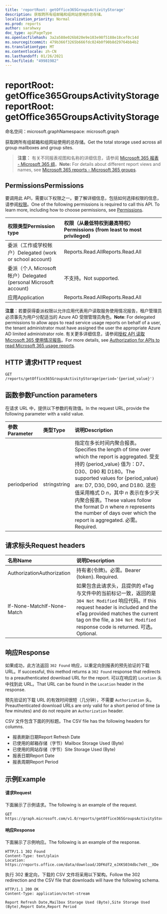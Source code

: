 ```yaml
---
title: 'reportRoot: getOffice365GroupsActivityStorage'
description: 获取跨所有组邮箱和组网站使用的总存储。
localization_priority: Normal
ms.prod: reports
author: sarahwxy
doc_type: apiPageType
ms.openlocfilehash: 3a2a588e026b820e9e103e98f5188e18cef0c14d
ms.sourcegitcommit: 479b366f3265b666fdc024b0f90b8d29764bb4b2
ms.translationtype: MT
ms.contentlocale: zh-CN
ms.lasthandoff: 01/26/2021
ms.locfileid: "49981982"
---
```

# <a name="reportroot-getoffice365groupsactivitystorage"></a><span data-ttu-id="64578-103">reportRoot: getOffice365GroupsActivityStorage</span><span class="sxs-lookup"><span data-stu-id="64578-103">reportRoot: getOffice365GroupsActivityStorage</span></span>

<span data-ttu-id="64578-104">命名空间：microsoft.graph</span><span class="sxs-lookup"><span data-stu-id="64578-104">Namespace: microsoft.graph</span></span>

<span data-ttu-id="64578-105">获取跨所有组邮箱和组网站使用的总存储。</span><span class="sxs-lookup"><span data-stu-id="64578-105">Get the total storage used across all group mailboxes and group sites.</span></span>

> <span data-ttu-id="64578-106">**注意：** 有关不同报表视图和名称的详细信息，请参阅 [Microsoft 365 报表 - Microsoft 365 组](https://support.office.com/client/Office-365-groups-a27f1a99-3557-4f85-9560-a28e3d822a40)。</span><span class="sxs-lookup"><span data-stu-id="64578-106">**Note:** For details about different report views and names, see [Microsoft 365 reports - Microsoft 365 groups](https://support.office.com/client/Office-365-groups-a27f1a99-3557-4f85-9560-a28e3d822a40).</span></span>

## <a name="permissions"></a><span data-ttu-id="64578-107">Permissions</span><span class="sxs-lookup"><span data-stu-id="64578-107">Permissions</span></span>

<span data-ttu-id="64578-p101">要调用此 API，需要以下权限之一。要了解详细信息，包括如何选择权限的信息，请参阅[权限](/graph/permissions-reference)。</span><span class="sxs-lookup"><span data-stu-id="64578-p101">One of the following permissions is required to call this API. To learn more, including how to choose permissions, see [Permissions](/graph/permissions-reference).</span></span>

| <span data-ttu-id="64578-110">权限类型</span><span class="sxs-lookup"><span data-stu-id="64578-110">Permission type</span></span>                        | <span data-ttu-id="64578-111">权限（从最低特权到最高特权）</span><span class="sxs-lookup"><span data-stu-id="64578-111">Permissions (from least to most privileged)</span></span> |
| :------------------------------------- | :--------------------------------------- |
| <span data-ttu-id="64578-112">委派（工作或学校帐户）</span><span class="sxs-lookup"><span data-stu-id="64578-112">Delegated (work or school account)</span></span>     | <span data-ttu-id="64578-113">Reports.Read.All</span><span class="sxs-lookup"><span data-stu-id="64578-113">Reports.Read.All</span></span>                         |
| <span data-ttu-id="64578-114">委派（个人 Microsoft 帐户）</span><span class="sxs-lookup"><span data-stu-id="64578-114">Delegated (personal Microsoft account)</span></span> | <span data-ttu-id="64578-115">不支持。</span><span class="sxs-lookup"><span data-stu-id="64578-115">Not supported.</span></span>                           |
| <span data-ttu-id="64578-116">应用</span><span class="sxs-lookup"><span data-stu-id="64578-116">Application</span></span>                            | <span data-ttu-id="64578-117">Reports.Read.All</span><span class="sxs-lookup"><span data-stu-id="64578-117">Reports.Read.All</span></span>                         |

<span data-ttu-id="64578-118">**注意**：若要获得委派权限以允许应用代表用户读取服务使用情况报告，租户管理员必须事先为用户分配适当的 Azure AD 受限管理员角色。</span><span class="sxs-lookup"><span data-stu-id="64578-118">**Note**: For delegated permissions to allow apps to read service usage reports on behalf of a user, the tenant administrator must have assigned the user the appropriate Azure AD limited administrator role.</span></span> <span data-ttu-id="64578-119">有关更多详细信息，请参阅[授权 API 读取 Microsoft 365 使用情况报告](/graph/reportroot-authorization)。</span><span class="sxs-lookup"><span data-stu-id="64578-119">For more details, see [Authorization for APIs to read Microsoft 365 usage reports](/graph/reportroot-authorization).</span></span>

## <a name="http-request"></a><span data-ttu-id="64578-120">HTTP 请求</span><span class="sxs-lookup"><span data-stu-id="64578-120">HTTP request</span></span>


<!-- { "blockType": "ignored" } --> 

```http
GET /reports/getOffice365GroupsActivityStorage(period='{period_value}')
```

## <a name="function-parameters"></a><span data-ttu-id="64578-121">函数参数</span><span class="sxs-lookup"><span data-stu-id="64578-121">Function parameters</span></span>

<span data-ttu-id="64578-122">在请求 URL 中，提供以下参数的有效值。</span><span class="sxs-lookup"><span data-stu-id="64578-122">In the request URL, provide the following parameter with a valid value.</span></span>

| <span data-ttu-id="64578-123">参数</span><span class="sxs-lookup"><span data-stu-id="64578-123">Parameter</span></span> | <span data-ttu-id="64578-124">类型</span><span class="sxs-lookup"><span data-stu-id="64578-124">Type</span></span>   | <span data-ttu-id="64578-125">说明</span><span class="sxs-lookup"><span data-stu-id="64578-125">Description</span></span>                              |
| :-------- | :----- | :--------------------------------------- |
| <span data-ttu-id="64578-126">period</span><span class="sxs-lookup"><span data-stu-id="64578-126">period</span></span>    | <span data-ttu-id="64578-127">string</span><span class="sxs-lookup"><span data-stu-id="64578-127">string</span></span> | <span data-ttu-id="64578-128">指定在多长时间内聚合报表。</span><span class="sxs-lookup"><span data-stu-id="64578-128">Specifies the length of time over which the report is aggregated.</span></span> <span data-ttu-id="64578-129">受支持的 {period_value} 值为：D7、D30、D90 和 D180。</span><span class="sxs-lookup"><span data-stu-id="64578-129">The supported values for {period_value} are: D7, D30, D90, and D180.</span></span> <span data-ttu-id="64578-130">这些值采用格式 D *n*，其中 *n* 表示在多少天内聚合报表。</span><span class="sxs-lookup"><span data-stu-id="64578-130">These values follow the format D *n* where *n* represents the number of days over which the report is aggregated.</span></span> <span data-ttu-id="64578-131">必需。</span><span class="sxs-lookup"><span data-stu-id="64578-131">Required.</span></span> |

## <a name="request-headers"></a><span data-ttu-id="64578-132">请求标头</span><span class="sxs-lookup"><span data-stu-id="64578-132">Request headers</span></span>

| <span data-ttu-id="64578-133">名称</span><span class="sxs-lookup"><span data-stu-id="64578-133">Name</span></span>          | <span data-ttu-id="64578-134">说明</span><span class="sxs-lookup"><span data-stu-id="64578-134">Description</span></span>                              |
| :------------ | :--------------------------------------- |
| <span data-ttu-id="64578-135">Authorization</span><span class="sxs-lookup"><span data-stu-id="64578-135">Authorization</span></span> | <span data-ttu-id="64578-p104">持有者{令牌}。必需。</span><span class="sxs-lookup"><span data-stu-id="64578-p104">Bearer {token}. Required.</span></span>                |
| <span data-ttu-id="64578-138">If-None-Match</span><span class="sxs-lookup"><span data-stu-id="64578-138">If-None-Match</span></span> | <span data-ttu-id="64578-139">如果包含此请求头，且提供的 eTag 与文件中的当前标记一致，返回的是 `304 Not Modified` 响应代码。</span><span class="sxs-lookup"><span data-stu-id="64578-139">If this request header is included and the eTag provided matches the current tag on the file, a `304 Not Modified` response code is returned.</span></span> <span data-ttu-id="64578-140">可选。</span><span class="sxs-lookup"><span data-stu-id="64578-140">Optional.</span></span> |

## <a name="response"></a><span data-ttu-id="64578-141">响应</span><span class="sxs-lookup"><span data-stu-id="64578-141">Response</span></span>

<span data-ttu-id="64578-142">如果成功，此方法返回 `302 Found` 响应，以重定向到报表的预先验证的下载 URL。</span><span class="sxs-lookup"><span data-stu-id="64578-142">If successful, this method returns a `302 Found` response that redirects to a preauthenticated download URL for the report.</span></span> <span data-ttu-id="64578-143">可以在响应的 `Location` 头中找到此 URL。</span><span class="sxs-lookup"><span data-stu-id="64578-143">That URL can be found in the `Location` header in the response.</span></span>

<span data-ttu-id="64578-144">预先验证的下载 URL 的有效时间很短（几分钟），不需要 `Authorization` 头。</span><span class="sxs-lookup"><span data-stu-id="64578-144">Preauthenticated download URLs are only valid for a short period of time (a few minutes) and do not require an `Authorization` header.</span></span>

<span data-ttu-id="64578-145">CSV 文件包含下面的列标题。</span><span class="sxs-lookup"><span data-stu-id="64578-145">The CSV file has the following headers for columns.</span></span>

- <span data-ttu-id="64578-146">报表刷新日期</span><span class="sxs-lookup"><span data-stu-id="64578-146">Report Refresh Date</span></span>
- <span data-ttu-id="64578-147">已使用的邮箱存储（字节）</span><span class="sxs-lookup"><span data-stu-id="64578-147">Mailbox Storage Used (Byte)</span></span>
- <span data-ttu-id="64578-148">已使用的网站存储（字节）</span><span class="sxs-lookup"><span data-stu-id="64578-148">Site Storage Used (Byte)</span></span>
- <span data-ttu-id="64578-149">报表日期</span><span class="sxs-lookup"><span data-stu-id="64578-149">Report Date</span></span>
- <span data-ttu-id="64578-150">报表周期</span><span class="sxs-lookup"><span data-stu-id="64578-150">Report Period</span></span>

## <a name="example"></a><span data-ttu-id="64578-151">示例</span><span class="sxs-lookup"><span data-stu-id="64578-151">Example</span></span>

#### <a name="request"></a><span data-ttu-id="64578-152">请求</span><span class="sxs-lookup"><span data-stu-id="64578-152">Request</span></span>

<span data-ttu-id="64578-153">下面展示了示例请求。</span><span class="sxs-lookup"><span data-stu-id="64578-153">The following is an example of the request.</span></span>


<!--{
  "blockType": "ignored",
  "isComposable": true,
  "name": "reportroot_getoffice365groupsactivitystorage"
}-->

```msgraph-interactive
GET https://graph.microsoft.com/v1.0/reports/getOffice365GroupsActivityStorage(period='D7')
```


#### <a name="response"></a><span data-ttu-id="64578-154">响应</span><span class="sxs-lookup"><span data-stu-id="64578-154">Response</span></span>

<span data-ttu-id="64578-155">下面展示了示例响应。</span><span class="sxs-lookup"><span data-stu-id="64578-155">The following is an example of the response.</span></span>

<!-- {
  "blockType": "response",
  "truncated": true,
  "@odata.type": "microsoft.graph.report"
} -->

```http
HTTP/1.1 302 Found
Content-Type: text/plain
Location: https://reports.office.com/data/download/JDFKdf2_eJXKS034dbc7e0t__XDe
```

<span data-ttu-id="64578-156">执行 302 重定向，下载的 CSV 文件将采用以下架构。</span><span class="sxs-lookup"><span data-stu-id="64578-156">Follow the 302 redirection and the CSV file that downloads will have the following schema.</span></span>

<!-- { "blockType": "ignored" } --> 

```http
HTTP/1.1 200 OK
Content-Type: application/octet-stream

Report Refresh Date,Mailbox Storage Used (Byte),Site Storage Used (Byte),Report Date,Report Period
```
<!-- uuid: 8fcb5dbc-d5aa-4681-8e31-b001d5168d79 
2015-10-25 14:57:30 UTC -->
<!-- {
  "type": "#page.annotation",
  "description": "Example",
  "keywords": "",
  "section": "documentation",
  "tocPath": "",
  "suppressions": [
  ]
}-->

